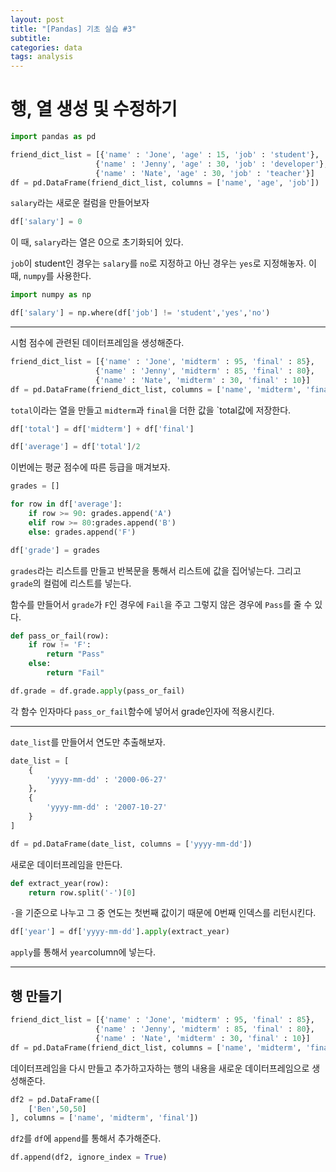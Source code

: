 ```yaml
---
layout: post
title: "[Pandas] 기초 실습 #3"
subtitle:
categories: data
tags: analysis
---
```


# 행, 열 생성 및 수정하기

```py
import pandas as pd

friend_dict_list = [{'name' : 'Jone', 'age' : 15, 'job' : 'student'},
                   {'name' : 'Jenny', 'age' : 30, 'job' : 'developer'},
                   {'name' : 'Nate', 'age' : 30, 'job' : 'teacher'}]
df = pd.DataFrame(friend_dict_list, columns = ['name', 'age', 'job'])
```

`salary`라는 새로운 컬럼을 만들어보자

```py
df['salary'] = 0
```

이 때, `salary`라는 열은 0으로 초기화되어 있다.

`job`이 student인 경우는 `salary`를 `no`로 지정하고 아닌 경우는 `yes`로 지정해놓자. 이 때, `numpy`를 사용한다.

```py
import numpy as np

df['salary'] = np.where(df['job'] != 'student','yes','no')
```

---

시험 점수에 관련된 데이터프레임을 생성해준다.

```py
friend_dict_list = [{'name' : 'Jone', 'midterm' : 95, 'final' : 85},
                   {'name' : 'Jenny', 'midterm' : 85, 'final' : 80},
                   {'name' : 'Nate', 'midterm' : 30, 'final' : 10}]
df = pd.DataFrame(friend_dict_list, columns = ['name', 'midterm', 'final'])
```

`total`이라는 열을 만들고 `midterm`과 `final`을 더한 값을 `total값에 저장한다.

```py
df['total'] = df['midterm'] + df['final']
```

```py
df['average'] = df['total']/2
```

이번에는 평균 점수에 따른 등급을 매겨보자.

```py
grades = []

for row in df['average']:
    if row >= 90: grades.append('A')
    elif row >= 80:grades.append('B')
    else: grades.append('F')

df['grade'] = grades
```

`grades`라는 리스트를 만들고 반복문을 통해서 리스트에 값을 집어넣는다. 그리고 `grade`의 컬럼에 리스트를 넣는다.

함수를 만들어서 `grade`가 `F`인 경우에 `Fail`을 주고 그렇지 않은 경우에 `Pass`를 줄 수 있다.

```py
def pass_or_fail(row):
    if row != 'F':
        return "Pass"
    else:
        return "Fail"
```

```py
df.grade = df.grade.apply(pass_or_fail)
```

각 함수 인자마다 `pass_or_fail`함수에 넣어서 grade인자에 적용시킨다.

---

`date_list`를 만들어서 연도만 추출해보자.

```py
date_list = [
    {
        'yyyy-mm-dd' : '2000-06-27'
    },
    {
        'yyyy-mm-dd' : '2007-10-27'
    }
]

df = pd.DataFrame(date_list, columns = ['yyyy-mm-dd'])
```

새로운 데이터프레임을 만든다.

```py
def extract_year(row):
    return row.split('-')[0]
```

`-`을 기준으로 나누고 그 중 연도는 첫번째 값이기 때문에 0번째 인덱스를 리턴시킨다.

```py
df['year'] = df['yyyy-mm-dd'].apply(extract_year)
```

`apply`를 통해서 `year`column에 넣는다.

---

## 행 만들기

```py
friend_dict_list = [{'name' : 'Jone', 'midterm' : 95, 'final' : 85},
                   {'name' : 'Jenny', 'midterm' : 85, 'final' : 80},
                   {'name' : 'Nate', 'midterm' : 30, 'final' : 10}]
df = pd.DataFrame(friend_dict_list, columns = ['name', 'midterm', 'final'])
```

데이터프레임을 다시 만들고 추가하고자하는 행의 내용을 새로운 데이터프레임으로 생성해준다.

```py
df2 = pd.DataFrame([
    ['Ben',50,50]
], columns = ['name', 'midterm', 'final'])
```

`df2`를 `df`에 `append`를 통해서 추가해준다.

```py
df.append(df2, ignore_index = True)
```
